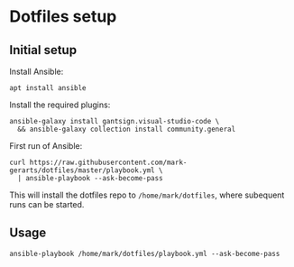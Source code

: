# Dotfiles setup

## Initial setup

Install Ansible:

```
apt install ansible
```

Install the required plugins:

```
ansible-galaxy install gantsign.visual-studio-code \
  && ansible-galaxy collection install community.general
```

First run of Ansible:

```
curl https://raw.githubusercontent.com/mark-gerarts/dotfiles/master/playbook.yml \
  | ansible-playbook --ask-become-pass
```

This will install the dotfiles repo to `/home/mark/dotfiles`, where
subequent runs can be started.

## Usage

```
ansible-playbook /home/mark/dotfiles/playbook.yml --ask-become-pass
```

